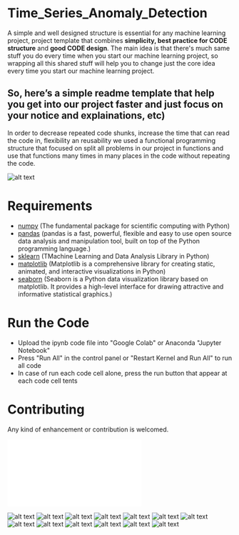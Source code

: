 # Time_Series_Anomaly_Detection
A simple and well designed structure is essential for any machine learning project, project template that combines **simplicity, best practice for CODE structure** and **good CODE design**. 
The main idea is that there's much same stuff you do every time when you start our machine learning project, so wrapping all this shared stuff will help you to change just the core idea every time you start our machine learning project. 

**So, here’s a simple readme template that help you get into our project faster and just focus on your notice and explainations, etc)**
------------------------------------------------------------------------------------------------------------------------------------------------------
In order to decrease repeated code shunks, increase the time that can read the code in, flexibility an reusability we used a functional programming structure that focused on split all problems in our project in functions and use that functions many times in many places in the code without repeating the code.

![alt text](images/Assignment_3_page-0001.jpg)



# Requirements
- [numpy](https://numpy.org/) (The fundamental package for scientific computing with Python)
- [pandas](https://pandas.pydata.org/) (pandas is a fast, powerful, flexible and easy to use open source data analysis and manipulation tool, built on top of the Python programming language.) 
- [sklearn](https://scikit-learn.org/stable/) (TMachine Learning and Data Analysis Library in Python)
- [matplotlib](https://matplotlib.org/) (Matplotlib is a comprehensive library for creating static, animated, and interactive visualizations in Python)
- [seaborn](https://seaborn.pydata.org/) (Seaborn is a Python data visualization library based on matplotlib. It provides a high-level interface for drawing attractive and informative statistical graphics.)

# Run the Code
- Upload the ipynb code file into "Google Colab" or Anaconda "Jupyter Notebook"
- Press "Run All" in the control panel or "Restart Kernel and Run All" to run all code 
- In case of run each code cell alone, press the run button that appear at each code cell
 tents
 
# Contributing
Any kind of enhancement or contribution is welcomed.

<embed src="Group8_ClassificationAssignment.pdf" type="application/pdf">

![alt text](images/Group_18_assignment_3_report_page-0001.jpg)
![alt text](images/Group_18_assignment_3_report_page-0002.jpg)
![alt text](images/Group_18_assignment_3_report_page-0003.jpg)
![alt text](images/Group_18_assignment_3_report_page-0004.jpg)
![alt text](images/Group_18_assignment_3_report_page-0005.jpg)
![alt text](images/Group_18_assignment_3_report_page-0006.jpg)
![alt text](images/Group_18_assignment_3_report_page-0007.jpg)
![alt text](images/Group_18_assignment_3_report_page-0008.jpg)
![alt text](images/Group_18_assignment_3_report_page-0009.jpg)
![alt text](images/Group_18_assignment_3_report_page-0010.jpg)
![alt text](images/Group_18_assignment_3_report_page-0011.jpg)
![alt text](images/Group_18_assignment_3_report_page-0012.jpg)
![alt text](images/Group_18_assignment_3_report_page-0013.jpg)

 

 

